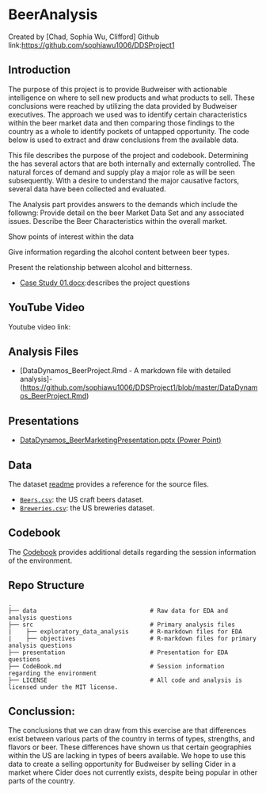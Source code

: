 
# BeerAnalysis

Created by [Chad, Sophia Wu, Clifford] 
Github link:https://github.com/sophiawu1006/DDSProject1

## Introduction
The purpose of this project is to provide Budweiser with actionable intelligence on where to sell new products and what products to sell. These conclusions were reached by utilizing the data provided by Budweiser executives. The approach we used was to identify certain characteristics within the beer market data and then comparing those findings to the country as a whole to identify pockets of untapped opportunity. The code below is used to extract and draw conclusions from the available data.

This file describes the purpose of the project and codebook.
Determining the has several actors that are both internally and externally controlled. The natural forces of demand and supply play a major role as will be seen subsequently. With a desire to understand the major causative factors, several data have been collected and evaluated.  

The Analysis part provides answers to the demands which include the followng:
Provide detail on the beer Market Data Set and any associated issues.
Describe the Beer Characteristics within the overall market.  

Show points of interest within the data  

Give information regarding the alcohol content between beer types.  

Present the relationship between alcohol and bitterness.  


* [Case Study 01.docx](https://github.com/sophiawu1006/DDSProject1/blob/master/Case%20Study%2001.docx):describes the project questions

## YouTube Video

Youtube video link:  

## Analysis Files

* [DataDynamos_BeerProject.Rmd - A markdown file with detailed analysis]-(https://github.com/sophiawu1006/DDSProject1/blob/master/DataDynamos_BeerProject.Rmd)

## Presentations

* [DataDynamos_BeerMarketingPresentation.pptx (Power Point)](https://github.com/sophiawu1006/DDSProject1/blob/master/DataDynamos_BeerMarketingPresentation.pptx)

## Data

The dataset [readme](https://github.com/sophiawu1006/DDSProject1/blob/master/README.md) provides a reference for the source files.
* [`Beers.csv`](https://github.com/sophiawu1006/DDSProject1/blob/master/Beers.csv): the US craft beers dataset.
* [`Breweries.csv`](https://github.com/sophiawu1006/DDSProject1/blob/master/Breweries.csv): the US breweries dataset.

## Codebook

The [Codebook](https://github.com/sophiawu1006/DDSProject1/blob/master/CodeBook.md) provides additional details regarding the session information of the environment.

## Repo Structure
    .
    ├── data                                # Raw data for EDA and analysis questions                       
    ├── src                                 # Primary analysis files
    |    ├── exploratory_data_analysis      # R-markdown files for EDA
    |    ├── objectives                     # R-markdown files for primary analysis questions
    ├── presentation                        # Presentation for EDA questions
    ├── CodeBook.md                         # Session information regarding the environment
    ├── LICENSE                             # All code and analysis is licensed under the MIT license.



## Conclussion:  
The conclusions that we can draw from this exercise are that differences exist between various parts of the country in terms of types, strengths, and flavors or beer.  These differences have shown us that certain geographies within the US are lacking in types of beers available.  We hope to use this data to create a selling opportunity for Budweiser by selling Cider in a market where Cider does not currently exists, despite being popular in other parts of the country.
